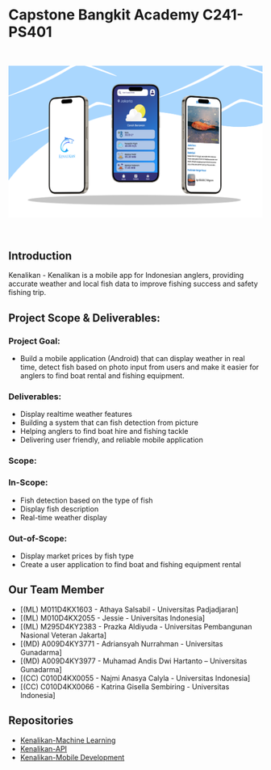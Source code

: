 # Capstone Bangkit Academy C241-PS401
<br />
<p align="center">
  <a href="#">
    <img src="Logo/Mockup.png">
  </a>
</p>
<br>

## Introduction
Kenalikan - Kenalikan is a mobile app for Indonesian anglers, providing accurate weather and local fish data to improve fishing success and safety fishing trip.

## Project Scope & Deliverables:
### Project Goal:
- Build a mobile application (Android) that can display weather in real time, detect fish based on photo input from users and make it easier for anglers to find boat rental and fishing equipment.
### Deliverables:
- Display realtime weather features 
- Building a system that can fish detection from picture
- Helping anglers to find boat hire and fishing tackle
- Delivering user friendly, and reliable mobile application
### Scope:
### In-Scope:
- Fish detection based on the type of fish 
- Display fish description 
- Real-time weather display
### Out-of-Scope:
- Display market prices by fish type
- Create a user application to find boat and fishing equipment rental


## Our Team Member
- [(ML) M011D4KX1603  -  Athaya Salsabil  - Universitas Padjadjaran]
- [(ML) M010D4KX2055 -  Jessie   - Universitas Indonesia]
- [(ML) M295D4KY2383 - Prazka Aldiyuda  - Universitas Pembangunan Nasional Veteran Jakarta]
- [(MD) A009D4KY3771 - Adriansyah Nurrahman - Universitas Gunadarma]
- [(MD) A009D4KY3977 -  Muhamad Andis Dwi Hartanto – Universitas Gunadarma]
- [(CC) C010D4KX0055  - Najmi Anasya Calyla  - Universitas Indonesia]
- [(CC) C010D4KX0066  - Katrina Gisella Sembiring  -  Universitas Indonesia]

## Repositories
- [Kenalikan-Machine Learning](https://github.com/andisdwihartanto/Kenalikan-Bangkit-Capstone/tree/main/ML)
- [Kenalikan-API](https://github.com/andisdwihartanto/Kenalikan-Bangkit-Capstone/tree/main/CC)
- [Kenalikan-Mobile Development](https://github.com/andisdwihartanto/Kenalikan-Bangkit-Capstone/tree/main/MD/Kenalikan)
